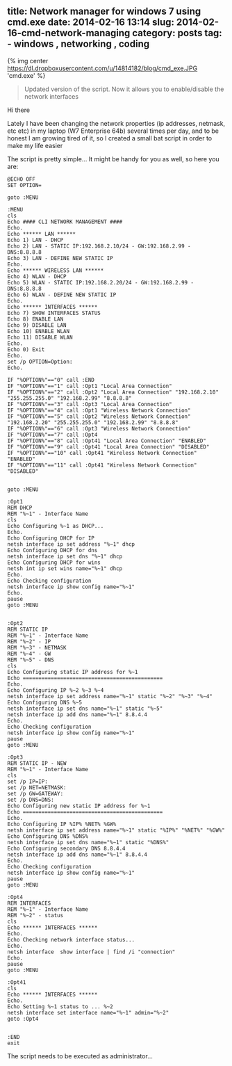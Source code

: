 title: Network manager for windows 7 using cmd.exe
date: 2014-02-16 13:14
slug: 2014-02-16-cmd-network-managing
category: posts
tag: - windows , networking , coding
---
{% img center https://dl.dropboxusercontent.com/u/14814182/blog/cmd_exe.JPG 'cmd.exe' %}

> Updated version of the script. Now it allows you to enable/disable the network interfaces

Hi there

Lately I have been changing the network properties (ip addresses, netmask, etc etc) in my laptop (W7 Enterprise 64b) several times per day, and to be honest I am growing tired of it, so I created a small bat script in order to make my life easier

The script is pretty simple... It might be handy for you as well, so here you are:


```
@ECHO OFF
SET OPTION=

goto :MENU

:MENU
cls
Echo #### CLI NETWORK MANAGEMENT ####
Echo.  
Echo ****** LAN ******
Echo 1) LAN - DHCP
Echo 2) LAN - STATIC IP:192.168.2.10/24 - GW:192.168.2.99 - DNS:8.8.8.8
Echo 3) LAN - DEFINE NEW STATIC IP
Echo.
Echo ****** WIRELESS LAN ******
Echo 4) WLAN - DHCP
Echo 5) WLAN - STATIC IP:192.168.2.20/24 - GW:192.168.2.99 - DNS:8.8.8.8
Echo 6) WLAN - DEFINE NEW STATIC IP
Echo.
Echo ****** INTERFACES ******
Echo 7) SHOW INTERFACES STATUS
Echo 8) ENABLE LAN
Echo 9) DISABLE LAN
Echo 10) ENABLE WLAN
Echo 11) DISABLE WLAN
Echo.
Echo 0) Exit
Echo. 
set /p OPTION=Option: 
Echo. 

IF "%OPTION%"=="0" call :END
IF "%OPTION%"=="1" call :Opt1 "Local Area Connection"
IF "%OPTION%"=="2" call :Opt2 "Local Area Connection" "192.168.2.10" "255.255.255.0" "192.168.2.99" "8.8.8.8"
IF "%OPTION%"=="3" call :Opt3 "Local Area Connection"
IF "%OPTION%"=="4" call :Opt1 "Wireless Network Connection"
IF "%OPTION%"=="5" call :Opt2 "Wireless Network Connection" "192.168.2.20" "255.255.255.0" "192.168.2.99" "8.8.8.8"
IF "%OPTION%"=="6" call :Opt3 "Wireless Network Connection"
IF "%OPTION%"=="7" call :Opt4 
IF "%OPTION%"=="8" call :Opt41 "Local Area Connection" "ENABLED"
IF "%OPTION%"=="9" call :Opt41 "Local Area Connection" "DISABLED"
IF "%OPTION%"=="10" call :Opt41 "Wireless Network Connection" "ENABLED"
IF "%OPTION%"=="11" call :Opt41 "Wireless Network Connection" "DISABLED"


goto :MENU

:Opt1
REM DHCP
REM "%~1" - Interface Name
cls
Echo Configuring %~1 as DHCP...
Echo. 
Echo Configuring DHCP for IP
netsh interface ip set address "%~1" dhcp
Echo Configuring DHCP for dns
netsh interface ip set dns "%~1" dhcp
Echo Configuring DHCP for wins
netsh int ip set wins name="%~1" dhcp
Echo. 
Echo Checking configuration
netsh interface ip show config name="%~1"
Echo. 
pause
goto :MENU


:Opt2
REM STATIC IP
REM "%~1" - Interface Name
REM "%~2" - IP
REM "%~3" - NETMASK
REM "%~4" - GW
REM "%~5" - DNS
cls
Echo Configuring static IP address for %~1
Echo =============================================
Echo.
Echo Configuring IP %~2 %~3 %~4
netsh interface ip set address name="%~1" static "%~2" "%~3" "%~4"
Echo Configuring DNS %~5
netsh interface ip set dns name="%~1" static "%~5"
netsh interface ip add dns name="%~1" 8.8.4.4
Echo. 
Echo Checking configuration
netsh interface ip show config name="%~1"
pause
goto :MENU

:Opt3
REM STATIC IP - NEW
REM "%~1" - Interface Name
cls
set /p IP=IP:
set /p NET=NETMASK:
set /p GW=GATEWAY:
set /p DNS=DNS:
Echo Configuring new static IP address for %~1
Echo =============================================
Echo.
Echo Configuring IP %IP% %NET% %GW%
netsh interface ip set address name="%~1" static "%IP%" "%NET%" "%GW%"
Echo Configuring DNS %DNS%
netsh interface ip set dns name="%~1" static "%DNS%" 
Echo Configuring secondary DNS 8.8.4.4
netsh interface ip add dns name="%~1" 8.8.4.4
Echo. 
Echo Checking configuration
netsh interface ip show config name="%~1"
pause
goto :MENU

:Opt4
REM INTERFACES
REM "%~1" - Interface Name
REM "%~2" - status
cls
Echo ****** INTERFACES ******
Echo. 
Echo Checking network interface status...
Echo.
netsh interface  show interface | find /i "connection"
Echo.
pause
goto :MENU

:Opt41
cls
Echo ****** INTERFACES ******
Echo. 
Echo Setting %~1 status to ... %~2 
netsh interface set interface name="%~1" admin="%~2" 
goto :Opt4


:END
exit
```

The script needs to be executed as administrator...
